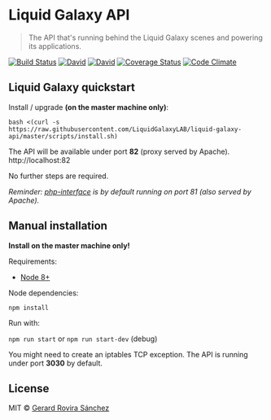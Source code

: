 # Liquid Galaxy API

> The API that's running behind the Liquid Galaxy scenes and powering its applications.

[![Build Status](https://travis-ci.org/LiquidGalaxyLAB/liquid-galaxy-api.svg?branch=master)](https://travis-ci.org/LiquidGalaxyLAB/liquid-galaxy-api)
[![David](https://david-dm.org/LiquidGalaxyLAB/liquid-galaxy-api.svg)](https://david-dm.org/LiquidGalaxyLAB/liquid-galaxy-api)
[![David](https://david-dm.org/LiquidGalaxyLAB/liquid-galaxy-api/dev-status.svg)](https://david-dm.org/LiquidGalaxyLAB/liquid-galaxy-api#info=devDependencies)
[![Coverage Status](https://coveralls.io/repos/github/LiquidGalaxyLAB/liquid-galaxy-api/badge.svg?branch=master)](https://coveralls.io/github/LiquidGalaxyLAB/liquid-galaxy-api?branch=master)
[![Code Climate](https://codeclimate.com/github/LiquidGalaxyLAB/liquid-galaxy-api/badges/gpa.svg)](https://codeclimate.com/github/LiquidGalaxyLAB/liquid-galaxy-api)

## Liquid Galaxy quickstart

Install / upgrade **(on the master machine only)**:

```
bash <(curl -s https://raw.githubusercontent.com/LiquidGalaxyLAB/liquid-galaxy-api/master/scripts/install.sh)
```

The API will be available under port **82** (proxy served by Apache). http://localhost:82 

No further steps are required.

*Reminder: [php-interface](https://github.com/LiquidGalaxyLAB/liquid-galaxy/tree/master/php-interface) is by default running on port 81 (also served by Apache).*

## Manual installation

**Install on the master machine only!**

Requirements:

- [Node 8+](https://nodejs.org/en/download/package-manager/)

Node dependencies:

`npm install`

Run with:

`npm run start` or `npm run start-dev` (debug)

You might need to create an iptables TCP exception. The API is running under port **3030** by default.

## License

MIT © [Gerard Rovira Sánchez](//zurfyx.com)